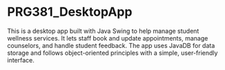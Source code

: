 # PRG381_DesktopApp
This is a desktop app built with Java Swing to help manage student wellness services. It lets staff book and update appointments, manage counselors, and handle student feedback. The app uses JavaDB for data storage and follows object-oriented principles with a simple, user-friendly interface.
